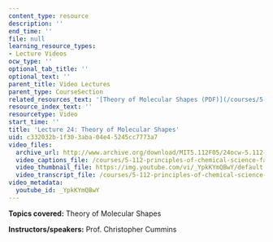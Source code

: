 ```yaml
---
content_type: resource
description: ''
end_time: ''
file: null
learning_resource_types:
- Lecture Videos
ocw_type: ''
optional_tab_title: ''
optional_text: ''
parent_title: Video Lectures
parent_type: CourseSection
related_resources_text: '[Theory of Molecular Shapes (PDF)](/courses/5-112-principles-of-chemical-science-fall-2005/resources/lecture24)'
resource_index_text: ''
resourcetype: Video
start_time: ''
title: 'Lecture 24: Theory of Molecular Shapes'
uid: c332032b-1f30-3aba-04e4-5245cc7773a7
video_files:
  archive_url: http://www.archive.org/download/MIT5.112F05/24ocw-5.112-09nov2005-220k.mp4
  video_captions_file: /courses/5-112-principles-of-chemical-science-fall-2005/748fe172acd052fa86e3cf831c945487_YpkKYmQBwY.vtt
  video_thumbnail_file: https://img.youtube.com/vi/_YpkKYmQBwY/default.jpg
  video_transcript_file: /courses/5-112-principles-of-chemical-science-fall-2005/0cd8fdd847507c1d9412bd8e817cf321_YpkKYmQBwY.pdf
video_metadata:
  youtube_id: _YpkKYmQBwY
---
```


**Topics covered:** Theory of Molecular Shapes

**Instructors/speakers:** Prof. Christopher Cummins




